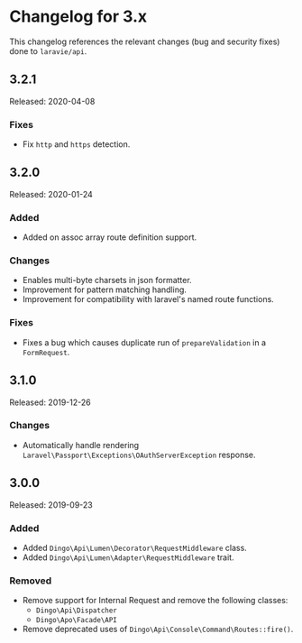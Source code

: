 # Changelog for 3.x

This changelog references the relevant changes (bug and security fixes) done to `laravie/api`.

## 3.2.1

Released: 2020-04-08

### Fixes

* Fix `http` and `https` detection.

## 3.2.0

Released: 2020-01-24

### Added 

* Added on assoc array route definition support.

### Changes

* Enables multi-byte charsets in json formatter.
* Improvement for pattern matching handling.
* Improvement for compatibility with laravel's named route functions.

### Fixes 

* Fixes a bug which causes duplicate run of `prepareValidation` in a `FormRequest`.

## 3.1.0

Released: 2019-12-26

### Changes

* Automatically handle rendering `Laravel\Passport\Exceptions\OAuthServerException` response.

## 3.0.0

Released: 2019-09-23

### Added

* Added `Dingo\Api\Lumen\Decorator\RequestMiddleware` class.
* Added `Dingo\Api\Lumen\Adapter\RequestMiddleware` trait.

### Removed

* Remove support for Internal Request and remove the following classes:
  - `Dingo\Api\Dispatcher`
  - `Dingo\Apo\Facade\API`
* Remove deprecated uses of `Dingo\Api\Console\Command\Routes::fire()`.
